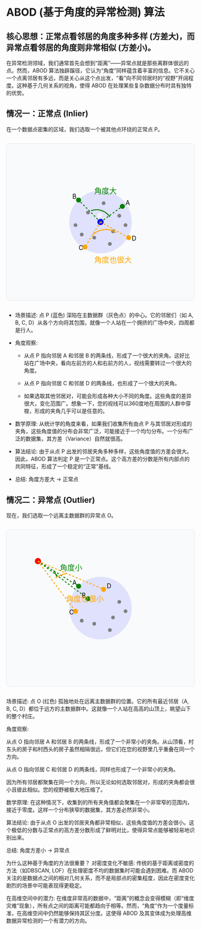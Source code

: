 # ABOD (基于角度的异常检测) 算法
## 核心思想：正常点看邻居的角度多种多样 (方差大)，而异常点看邻居的角度则非常相似 (方差小)。

在异常检测领域，我们通常首先会想到“距离”——异常点就是那些离群体很远的点。然而，ABOD 算法独辟蹊径，它认为“角度”同样蕴含着丰富的信息。它不关心一个点离邻居有多远，而是关心从这个点出发，“看”向不同邻居时的“视野”开阔程度。这种基于几何关系的视角，使得 ABOD 在处理某些复杂数据分布时具有独特的优势。

## 情况一：正常点 (Inlier)
在一个数据点密集的区域，我们选取一个被其他点环绕的正常点 P。

<svg viewBox="0 0 300 250" class="w-full h-auto" style="background-color: #f9fafb; border: 1px solid #e5e7eb; border-radius: 0.5rem; margin: 1em 0;">
<!-- Data points cluster -->
<circle cx="150" cy="125" r="50" fill="blue" fill-opacity="0.1"/>
<circle cx="130" cy="110" r="3" fill="gray"/>
<circle cx="170" cy="140" r="3" fill="gray"/>
<circle cx="155" cy="95" r="3" fill="gray"/>
<circle cx="180" cy="115" r="3" fill="gray"/>
<circle cx="120" cy="145" r="3" fill="gray"/>
<circle cx="140" cy="150" r="3" fill="gray"/>
<circle cx="165" cy="160" r="3" fill="gray"/>
<circle cx="190" cy="130" r="3" fill="gray"/>
<circle cx="110" cy="130" r="3" fill="gray"/>
<!-- The Inlier Point P -->
<circle cx="150" cy="125" r="5" fill="blue"/>
<text x="145" y="120" font-size="12" font-weight="bold" fill="white">P</text>
<!-- Neighbors -->
<circle cx="185" cy="100" r="4" fill="green"/>
<text x="190" y="98" font-size="10">A</text>
<circle cx="115" cy="90" r="4" fill="green"/>
<text x="105" y="88" font-size="10">B</text>
<circle cx="125" cy="165" r="4" fill="orange"/>
<text x="115" y="170" font-size="10">C</text>
<circle cx="195" cy="150" r="4" fill="orange"/>
<text x="200" y="155" font-size="10">D</text>
<!-- Angle 1 (Large) -->
<line x1="150" y1="125" x2="185" y2="100" stroke="green" stroke-width="1.5" stroke-dasharray="3,3"/>
<line x1="150" y1="125" x2="115" y2="90" stroke="green" stroke-width="1.5" stroke-dasharray="3,3"/>
<path d="M 165 117 A 25 25 0 0 0 135 107" fill="none" stroke="green" stroke-width="1.5"/>
<text x="140" y="80" font-size="12" fill="green" font-weight="500">角度大</text>
<!-- Angle 2 (Also Large) -->
<line x1="150" y1="125" x2="125" y2="165" stroke="orange" stroke-width="1.5" stroke-dasharray="3,3"/>
<line x1="150" y1="125" x2="195" y2="150" stroke="orange" stroke-width="1.5" stroke-dasharray="3,3"/>
<path d="M 138 145 A 30 30 0 0 1 175 142" fill="none" stroke="orange" stroke-width="1.5"/>
<text x="140" y="190" font-size="12" fill="orange" font-weight="500">角度也很大</text>
</svg>

- 场景描述: 点 P (蓝色) 深陷在主数据群（灰色点）的中心。它的邻居们（如 A, B, C, D）从各个方向将其包围，就像一个人站在一个拥挤的广场中央，四周都是行人。

- 角度观察:

  - 从点 P 指向邻居 A 和邻居 B 的两条线，形成了一个很大的夹角。这好比站在广场中央，看向左前方的人和右前方的人，视线需要转过一个很大的角度。

  - 从点 P 指向邻居 C 和邻居 D 的两条线，也形成了一个很大的夹角。

  - 如果选取其他邻居对，可能会形成各种大小不同的角度。这些角度的差异很大，变化范围广。想象一下，您的视线可以360度地在周围的人群中穿梭，形成的夹角几乎可以是任意的。

- 数学原理: 从统计学的角度来看，如果我们收集所有由点 P 与其邻居对形成的夹角，这些角度值的分布会非常广泛，可能接近于一个均匀分布。一个分布广泛的数据集，其方差（Variance）自然就很高。

- 算法结论: 由于从点 P 出发的邻居夹角多种多样，这些角度值的方差会很大。因此，ABOD 算法判定 P 是一个正常点。这个高方差的分数是所有内部点的共同特征，形成了一个稳定的“正常”基线。

- 总结: 角度方差大 → 正常点

## 情况二：异常点 (Outlier)
现在，我们选取一个远离主数据群的异常点 O。

<svg viewBox="0 0 300 250" class="w-full h-auto" style="background-color: #f9fafb; border: 1px solid #e5e7eb; border-radius: 0.5rem; margin: 1em 0;">
<!-- Data points cluster -->
<circle cx="150" cy="125" r="50" fill="blue" fill-opacity="0.1"/>
<circle cx="130" cy="110" r="3" fill="gray"/>
<circle cx="170" cy="140" r="3" fill="gray"/>
<circle cx="155" cy="95" r="3" fill="gray"/>
<circle cx="180" cy="115" r="3" fill="gray"/>
<circle cx="120" cy="145" r="3" fill="gray"/>
<circle cx="140" cy="150" r="3" fill="gray"/>
<circle cx="165" cy="160" r="3" fill="gray"/>
<circle cx="190" cy="130" r="3" fill="gray"/>
<circle cx="110" cy="130" r="3" fill="gray"/>
<!-- The Outlier Point O -->
<circle cx="50" cy="50" r="5" fill="red"/>
<text x="45" y="45" font-size="12" font-weight="bold" fill="white">O</text>
<!-- Neighbors (all in the cluster) -->
<circle cx="115" cy="90" r="4" fill="green"/>
<text x="105" y="88" font-size="10">A</text>
<circle cx="130" cy="110" r="4" fill="green"/>
<text x="120" y="108" font-size="10">B</text>
<circle cx="110" cy="130" r="4" fill="orange"/>
<text x="100" y="135" font-size="10">C</text>
<circle cx="155" cy="95" r="4" fill="orange"/>
<text x="160" y="93" font-size="10">D</text>
<!-- Angle 1 (Small) -->
<line x1="50" y1="50" x2="115" y2="90" stroke="green" stroke-width="1.5" stroke-dasharray="3,3"/>
<line x1="50" y1="50" x2="130" y2="110" stroke="green" stroke-width="1.5" stroke-dasharray="3,3"/>
<path d="M 75 65 A 30 30 0 0 1 80 75" fill="none" stroke="green" stroke-width="1.5"/>
<text x="85" y="65" font-size="12" fill="green" font-weight="500">角度小</text>
<!-- Angle 2 (Also Small) -->
<line x1="50" y1="50" x2="110" y2="130" stroke="orange" stroke-width="1.5" stroke-dasharray="3,3"/>
<line x1="50" y1="50" x2="155" y2="95" stroke="orange" stroke-width="1.5" stroke-dasharray="3,3"/>
<path d="M 78 77 A 40 40 0 0 1 95 70" fill="none" stroke="orange" stroke-width="1.5"/>
<text x="95" y="115" font-size="12" fill="orange" font-weight="500">角度也很小</text>
</svg>

场景描述: 点 O (红色) 孤独地处在远离主数据群的位置。它的所有最近邻居（A, B, C, D）都位于远方的主数据群中。这就像一个人站在高高的山顶上，眺望山下的整个村庄。

角度观察:

从点 O 指向邻居 A 和邻居 B 的两条线，形成了一个非常小的夹角。从山顶看，村东头的房子和村西头的房子虽然相隔很远，但它们在您的视野里几乎重叠在同一个方向。

从点 O 指向邻居 C 和邻居 D 的两条线，同样也形成了一个非常小的夹角。

因为所有邻居都聚集在同一个方向，所以无论如何选取邻居对，形成的夹角都会很小且彼此相似。您的视野被极大地压缩了。

数学原理: 在这种情况下，收集到的所有夹角值都会聚集在一个非常窄的范围内，接近于零度。这样一个分布狭窄的数据集，其方差必然非常小。

算法结论: 由于从点 O 出发的邻居夹角都非常相似，这些角度值的方差会很小。这个极低的分数与正常点的高方差分数形成了鲜明对比，使得异常点能够被轻易地识别出来。

总结: 角度方差小 → 异常点

为什么这种基于角度的方法很重要？
对密度变化不敏感: 传统的基于距离或密度的方法（如DBSCAN, LOF）在处理密度不均的数据集时可能会遇到困难。而 ABOD 关注的是数据点之间的相对几何关系，而不是局部点的密集程度，因此在密度变化剧烈的场景中可能表现得更稳定。

在高维空间中的潜力: 在维度非常高的数据中，“距离”的概念会变得模糊（即“维度灾难”现象），所有点之间的距离可能都趋向于相等。然而，“角度”作为一个度量标准，在高维空间中仍然能够保持其区分度。这使得 ABOD 及其变体成为处理高维数据异常检测的一个有潜力的方向。
